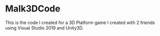 # Malk3DCode
This is the code I created for a 3D Platform game I created with 2 friends using Visual Studio 2019 and Unity3D.
